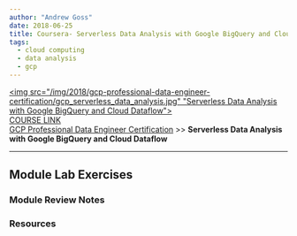 ```yaml
---
author: "Andrew Goss"
date: 2018-06-25
title: Coursera- Serverless Data Analysis with Google BigQuery and Cloud Dataflow
tags:
  - cloud computing
  - data analysis
  - gcp
---
```

<a href="https://www.coursera.org/learn/serverless-data-analysis-bigquery-cloud-dataflow-gcp" target=_><img src="/img/2018/gcp-professional-data-engineer-certification/gcp_serverless_data_analysis.jpg" "Serverless Data Analysis with Google BigQuery and Cloud Dataflow"></a><br>
<a href="https://www.coursera.org/learn/serverless-data-analysis-bigquery-cloud-dataflow-gcp" target="_blank">COURSE LINK</a><br>
<a href="/2018/gcp-professional-data-engineer-certification/">GCP Professional Data Engineer Certification</a> >> <b>Serverless Data Analysis with Google BigQuery and Cloud Dataflow</b>
<hr>

## Module Lab Exercises

### Module Review Notes

### Resources